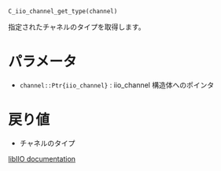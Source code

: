 ```
C_iio_channel_get_type(channel)
```

指定されたチャネルのタイプを取得します。

# パラメータ

  * `channel::Ptr{iio_channel}` : iio_channel 構造体へのポインタ

# 戻り値

  * チャネルのタイプ

[libIIO documentation](https://analogdevicesinc.github.io/libiio/master/libiio/group__Channel.html#ga281660051fb40b5b4055227466a3be36)
